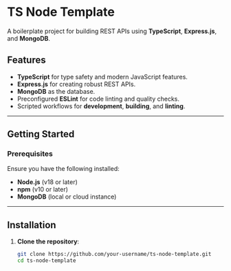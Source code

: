 # TS Node Template

A boilerplate project for building REST APIs using **TypeScript**, **Express.js**, and **MongoDB**.

## Features

- **TypeScript** for type safety and modern JavaScript features.
- **Express.js** for creating robust REST APIs.
- **MongoDB** as the database.
- Preconfigured **ESLint** for code linting and quality checks.
- Scripted workflows for **development**, **building**, and **linting**.

---

## Getting Started

### Prerequisites

Ensure you have the following installed:

- **Node.js** (v18 or later)
- **npm** (v10 or later)
- **MongoDB** (local or cloud instance)

---

## Installation

1. **Clone the repository**:
   ```bash
   git clone https://github.com/your-username/ts-node-template.git
   cd ts-node-template
   ```
